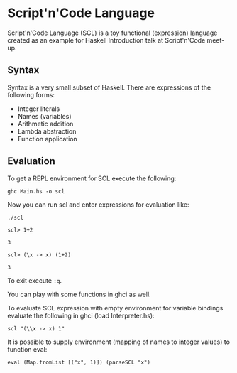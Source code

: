 Script'n'Code Language
======================

Script'n'Code Language (SCL) is a toy functional (expression) language created
as an example for Haskell Introduction talk at Script'n'Code meet-up.

Syntax
------

Syntax is a very small subset of Haskell. There are expressions of the
following forms:

* Integer literals
* Names (variables)
* Arithmetic addition
* Lambda abstraction
* Function application

Evaluation
----------

To get a REPL environment for SCL execute the following:

`ghc Main.hs -o scl`

Now you can run scl and enter expressions for evaluation like:

`./scl`

`scl> 1+2`

`3`

`scl> (\x -> x) (1+2)`

`3`

To exit execute `:q`.

You can play with some functions in ghci as well.

To evaluate SCL expression with empty environment for variable bindings
evaluate the following in ghci (load Interpreter.hs):

`scl "(\\x -> x) 1"`

It is possible to supply environment (mapping of names to integer values) to
function eval:

`eval (Map.fromList [("x", 1)]) (parseSCL "x")`

